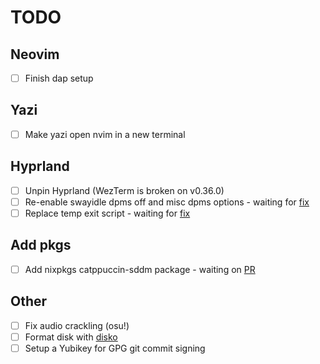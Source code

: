 # TODO

## Neovim

- [ ] Finish dap setup

## Yazi

- [ ] Make yazi open nvim in a new terminal

## Hyprland

- [ ] Unpin Hyprland (WezTerm is broken on v0.36.0)
- [ ] Re-enable swayidle dpms off and misc dpms options - waiting for [fix](https://github.com/hyprwm/Hyprland/issues/4670)
- [ ] Replace temp exit script - waiting for [fix](https://github.com/hyprwm/Hyprland/issues/3558)

## Add pkgs

- [ ] Add nixpkgs catppuccin-sddm package - waiting on [PR](https://github.com/NixOS/nixpkgs/pull/255808)

## Other

- [ ] Fix audio crackling (osu!)
- [ ] Format disk with [disko](https://github.com/nix-community/disko)
- [ ] Setup a Yubikey for GPG git commit signing
